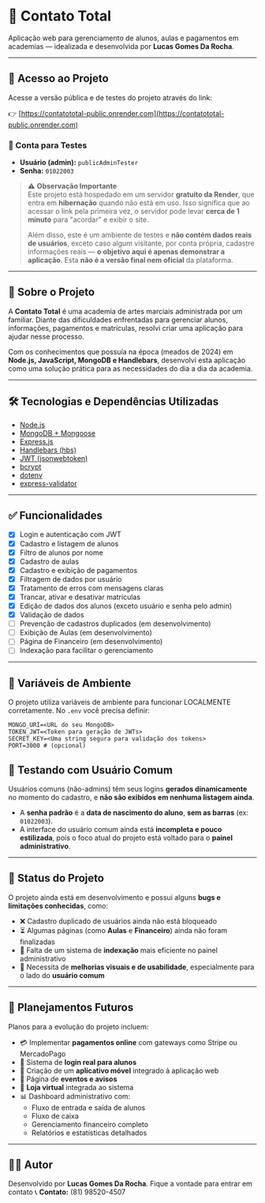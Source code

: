 # 🥋 Contato Total

Aplicação web para gerenciamento de alunos, aulas e pagamentos em academias — idealizada e desenvolvida por **Lucas Gomes Da Rocha**.

---

## 🔗 Acesso ao Projeto

Acesse a versão pública e de testes do projeto através do link:

👉 [https://contatototal-public.onrender.com](https://contatototal-public.onrender.com)

### 🧪 Conta para Testes

- **Usuário (admin):** `publicAdminTester`
- **Senha:** `01022003`

> ⚠️ **Observação Importante**  
> Este projeto está hospedado em um servidor **gratuito da Render**, que entra em **hibernação** quando não está em uso. Isso significa que ao acessar o link pela primeira vez, o servidor pode levar **cerca de 1 minuto** para "acordar" e exibir o site.  
>  
> Além disso, este é um ambiente de testes e **não contém dados reais de usuários**, exceto caso algum visitante, por conta própria, cadastre informações reais — **o objetivo aqui é apenas demonstrar a aplicação**. Esta **não é a versão final nem oficial** da plataforma.

---

## 🧠 Sobre o Projeto

A **Contato Total** é uma academia de artes marciais administrada por um familiar. Diante das dificuldades enfrentadas para gerenciar alunos, informações, pagamentos e matrículas, resolvi criar uma aplicação para ajudar nesse processo.

Com os conhecimentos que possuía na época (meados de 2024) em **Node.js, JavaScript, MongoDB e Handlebars**, desenvolvi esta aplicação como uma solução prática para as necessidades do dia a dia da academia.

---

## 🛠️ Tecnologias e Dependências Utilizadas

- [Node.js](https://nodejs.org/)
- [MongoDB + Mongoose](https://mongoosejs.com/)
- [Express.js](https://expressjs.com/)
- [Handlebars (hbs)](https://handlebarsjs.com/)
- [JWT (jsonwebtoken)](https://github.com/auth0/node-jsonwebtoken)
- [bcrypt](https://github.com/kelektiv/node.bcrypt.js)
- [dotenv](https://github.com/motdotla/dotenv)
- [express-validator](https://express-validator.github.io/)

---

## ✅ Funcionalidades

- [x] Login e autenticação com JWT
- [x] Cadastro e listagem de alunos
- [x] Filtro de alunos por nome
- [x] Cadastro de aulas
- [x] Cadastro e exibição de pagamentos
- [x] Filtragem de dados por usuário
- [x] Tratamento de erros com mensagens claras
- [x] Trancar, ativar e desativar matrículas
- [x] Edição de dados dos alunos (exceto usuário e senha pelo admin)
- [x] Validação de dados
- [ ] Prevenção de cadastros duplicados (em desenvolvimento)
- [ ] Exibição de Aulas (em desenvolvimento)
- [ ] Página de Financeiro (em desenvolvimento)
- [ ] Indexação para facilitar o gerenciamento

---

## 🔐 Variáveis de Ambiente

O projeto utiliza variáveis de ambiente para funcionar LOCALMENTE corretamente. No `.env` você precisa definir:

```env
MONGO_URI=<URL do seu MongoDB>
TOKEN_JWT=<Token para geração de JWTs>
SECRET_KEY=<Uma string segura para validação dos tokens>
PORT=3000 # (opcional)
```

## 🧪 Testando com Usuário Comum

Usuários comuns (não-admins) têm seus logins **gerados dinamicamente** no momento do cadastro, e **não são exibidos em nenhuma listagem ainda**.

- A **senha padrão** é a **data de nascimento do aluno**, **sem as barras** (ex: `01022003`).
- A interface do usuário comum ainda está **incompleta e pouco estilizada**, pois o foco atual do projeto está voltado para o **painel administrativo**.

---

## 🚧 Status do Projeto

O projeto ainda está em desenvolvimento e possui alguns **bugs e limitações conhecidas**, como:

- ❌ Cadastro duplicado de usuários ainda não está bloqueado
- ⏳ Algumas páginas (como **Aulas** e **Financeiro**) ainda não foram finalizadas
- 🧭 Falta de um sistema de **indexação** mais eficiente no painel administrativo
- 🎨 Necessita de **melhorias visuais e de usabilidade**, especialmente para o lado do **usuário comum**

---

## 🎯 Planejamentos Futuros

Planos para a evolução do projeto incluem:

- 💳 Implementar **pagamentos online** com gateways como Stripe ou MercadoPago
- 🔐 Sistema de **login real para alunos**
- 📱 Criação de um **aplicativo móvel** integrado à aplicação web
- 📅 Página de **eventos e avisos**
- 🛒 **Loja virtual** integrada ao sistema
- 📊 Dashboard administrativo com:
  - Fluxo de entrada e saída de alunos
  - Fluxo de caixa
  - Gerenciamento financeiro completo
  - Relatórios e estatísticas detalhados

---

## 👨‍💻 Autor

Desenvolvido por **Lucas Gomes Da Rocha**.
Fique a vontade para entrar em contato
📞 **Contato:** (81) 98520-4507  

